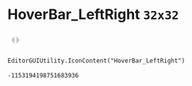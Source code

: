 # HoverBar_LeftRight `32x32`
<img src="/img/HoverBar_LeftRight.png" width=32 height=32>

``` CSharp
EditorGUIUtility.IconContent("HoverBar_LeftRight")
```
```
-1153194198751683936
```
